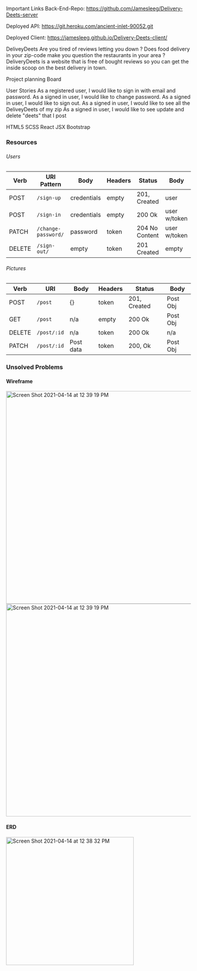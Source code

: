 Important Links
Back-End-Repo: https://github.com/Jamesleeg/Delivery-Deets-server

Deployed API: https://git.heroku.com/ancient-inlet-90052.git

Deployed Client: https://jamesleeg.github.io/Delivery-Deets-client/

DeliveyDeets
Are you tired of reviews letting you down ? Does food delivery in your zip-code make you question the restaurants in your area ?
DeliveryDeets is a website that is free of bought reviews so you can get the inside scoop on the best delivery in town.

Project planning Board

User Stories
As a registered user, I would like to sign in with email and password.
As a signed in user, I would like to change password.
As a signed in user, I would like to sign out.
As a signed in user, I would like to see all the DeliveyDeets of my zip
As a signed in user, I would like to see update and delete "deets" that I post

HTML5
SCSS
React
JSX
Bootstrap

### Resources
###### Users
| Verb   | URI Pattern  |Body    |Headers  |  Status | Body |
|--------|--------------|------  |-----  |-------------------|------------|
| POST   | `/sign-up`   |credentials | empty | 201, Created| user
| POST   | `/sign-in`   |credentials | empty | 200 Ok | user w/token
| PATCH  | `/change-password/`|password |token| 204 No Content| user w/token
| DELETE | `/sign-out/`       | empty|token |   201 Created | empty

###### Pictures
| Verb   | URI   |Body    |Headers  |  Status | Body |
|--------|--------------|------  |-----  |-------------------|------------|
| POST   | `/post`   |{} | token | 201, Created| Post Obj
| GET   | `/post`   |n/a | empty | 200 Ok | Post Obj
| DELETE | `/post/:id` |n/a |token | 200 Ok | n/a
| PATCH | `/post/:id` |Post data | token | 200, Ok | Post Obj

### Unsolved Problems

#### Wireframe
<img width="578" alt="Screen Shot 2021-04-14 at 12 39 19 PM" src="https://media.git.generalassemb.ly/user/33726/files/d1639c80-9c38-11eb-967b-e5aed2b73bce">
<img width="578" alt="Screen Shot 2021-04-14 at 12 39 19 PM" src="https://media.git.generalassemb.ly/user/33726/files/c7419e00-9c38-11eb-8e60-2f9040e6b4eb">


#### ERD
<img width="348" alt="Screen Shot 2021-04-14 at 12 38 32 PM" src="https://media.git.generalassemb.ly/user/33726/files/eccea780-9c38-11eb-9708-9bf6691e09b8">
